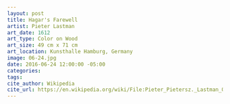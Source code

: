 ```yaml
---
layout: post
title: Hagar's Farewell
artist: Pieter Lastman
art_date: 1612
art_type: Color on Wood
art_size: 49 cm x 71 cm
art_location: Kunsthalle Hamburg, Germany
image: 06-24.jpg
date: 2016-06-24 12:00:00 -05:00
categories:
tags:
cite_author: Wikipedia
cite_url: https://en.wikipedia.org/wiki/File:Pieter_Pietersz._Lastman_001.jpg
---
```

